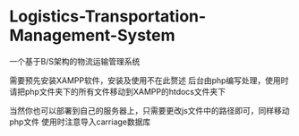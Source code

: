 # Logistics-Transportation-Management-System
一个基于B/S架构的物流运输管理系统

需要预先安装XAMPP软件，安装及使用不在此赘述
后台由php编写处理，使用时请把php文件夹下的所有文件移动到XAMPP的htdocs文件夹下

当然你也可以部署到自己的服务器上，只需要更改js文件中的路径即可，同样移动php文件
使用时注意导入carriage数据库
